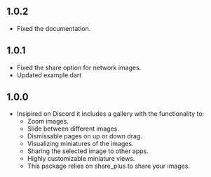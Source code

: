 ## 1.0.2

* Fixed the documentation.

## 1.0.1

* Fixed the share option for network images.
* Updated example.dart

## 1.0.0

* Insipired on Discord it includes a gallery with the functionality to:
  - Zoom images.
  - Slide between different images.
  - Dismissable pages on up or down drag.
  - Visualizing miniatures of the images.
  - Sharing the selected image to other apps.
  - Highly customizable miniature views.
  - This package relies on share_plus to share your images.
